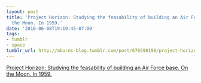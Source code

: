 ```yaml
---
layout: post
title: 'Project Horizon: Studying the feasability of building an Air Force base. On
  the Moon. In 1959.'
date: '2010-06-08T19:19:45-07:00'
tags:
- tumblr
- space
tumblr_url: http://mburns-blog.tumblr.com/post/678598190/project-horizon-studying-the-feasability-of
---
```

<a href="http://en.wikipedia.org/wiki/Project_Horizon">Project Horizon: Studying the feasability of building an Air Force base. On the Moon. In 1959.</a>

